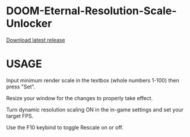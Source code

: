 # DOOM-Eternal-Resolution-Scale-Unlocker
[Download latest release](https://github.com/Micrologist/DOOM-Eternal-Resolution-Scale-Unlocker/raw/master/bin/x64/Release/DE%20ResScale%20Unlocker.exe)

# USAGE
Input minimum render scale in the textbox (whole numbers 1-100) then press "Set". 

Resize your window for the changes to properly take effect.

Turn dynamic resolution scaling ON in the in-game settings and set your target FPS.

Use the F10 keybind to toggle Rescale on or off.
